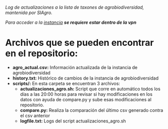 *Log de actualizaciones a la lista de taxones de agrobiodiversidad, mantenida por SIAgro.*

*Para acceder a la [instancia](http://siagro.conabio.gob.mx:4751/) **se requiere estar dentro de la vpn*** 

# Archivos que se pueden encontrar en el repositorio:
* **agro_actual.csv:**
  Información actualizada de la instancia de agrobiodiversidad
* **history.txt:**
  Histórico de cambios de la instancia de agrobiodiversidad
* **scripts/:**
  En esta carpeta se encuentran 3 archivos: 
  * **actualizaciones_agro.sh:**
    Script que corre en automático todos los días a las 20:00 horas para revisar si hay modificaciones en los datos con ayuda de compare.py y sube esas modificaciones al repositorio.
  * **compare.py:**
    Realiza la comparación del último csv generado contra el csv anterior
  * **logfile.txt:**
    Logs del script actualizaciones_agro.sh

